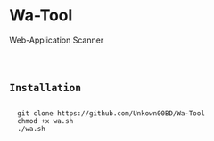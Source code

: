 # Wa-Tool
Web-Application Scanner 
<code>
  <h2>Installation</h2>
  git clone https://github.com/Unkown00BD/Wa-Tool
  chmod +x wa.sh
  ./wa.sh
  </code>
